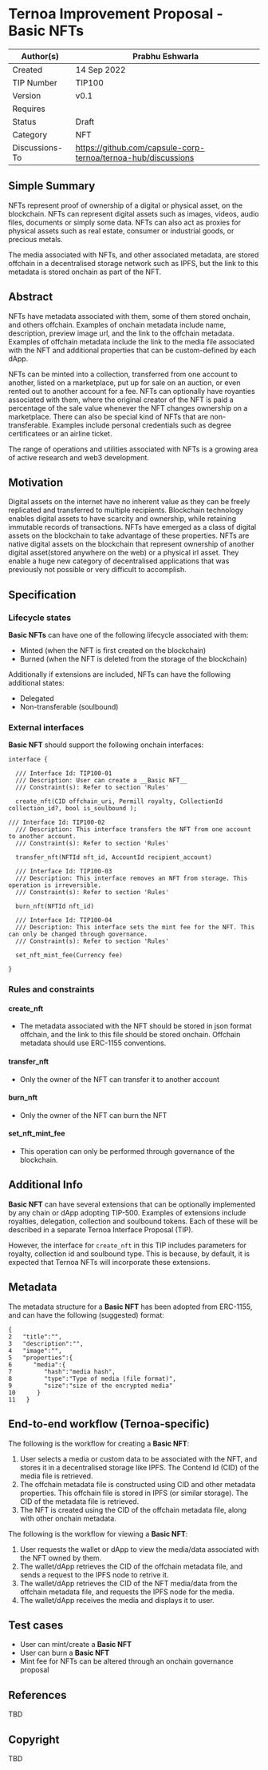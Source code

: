 # Ternoa Improvement Proposal - __Basic NFTs__

| Author(s)      | Prabhu Eshwarla |
| ----------- | ----------- |
| Created   | 14 Sep 2022       |
| TIP Number   | TIP100       |
| Version   | v0.1       |
| Requires   |       |
| Status | Draft       |
| Category   | NFT       |
| Discussions-To   | https://github.com/capsule-corp-ternoa/ternoa-hub/discussions     |


## Simple Summary

NFTs represent proof of ownership of a digital or physical asset, on the blockchain. NFTs can represent digital assets such as images, videos, audio files, documents or simply some data. NFTs can also act as proxies for  physical assets such as real estate, consumer or industrial goods, or precious metals.

The media associated with NFTs, and other associated metadata, are stored offchain in a decentralised storage network such as IPFS, but the link to this metadata is stored onchain as part of the NFT. 

## Abstract

NFTs have metadata associated with them, some of them stored onchain, and others offchain. Examples of onchain metadata include name, description, preview image url, and the link to the offchain metadata. Examples of offchain metadata include the link to the media file associated with the NFT and additional properties that can be custom-defined by each dApp.  

NFTs can be minted into a collection, transferred from one account to another, listed on a marketplace, put up for sale on an auction, or even rented out to another account for a fee. NFTs can optionally have royanties associated with them, where the original creator of the NFT is paid a percentage of the sale value whenever the NFT changes ownership on a marketplace. There can also be special kind of NFTs that are non-transferable. Examples include personal credentials such as degree certificatees or an airline ticket.  

The range of operations and utilities associated with NFTs is a growing area of active research and web3 development. 

## Motivation

Digital assets on the internet have no inherent value as they can be freely replicated and transferred to multiple recipients. Blockchain technology enables digital assets to have scarcity and ownership, while retaining immutable records of transactions. NFTs have emerged as a class of digital assets on the blockchain to take advantage of these properties. NFTs are native digital assets on the blockchain that represent ownership of another digital asset(stored anywhere on the web) or a physical irl asset. They enable a huge new category of decentralised applications that was previously not possible or very difficult to accomplish.

## Specification

### Lifecycle states

__Basic NFTs__ can have one of the following lifecycle associated with them:
* Minted (when the NFT is first created on the blockchain)
* Burned (when the NFT is deleted from the storage of the blockchain)

Additionally if extensions are included, NFTs can have the following additional states:
* Delegated
* Non-transferable (soulbound)

### External interfaces

__Basic NFT__ should support the following onchain interfaces:
```
interface {

  /// Interface Id: TIP100-01
  /// Description: User can create a __Basic NFT__
  /// Constraint(s): Refer to section 'Rules'
  
  create_nft(CID offchain_uri, Permill royalty, CollectionId collection_id?, bool is_soulbound );
  
/// Interface Id: TIP100-02
  /// Description: This interface transfers the NFT from one account to another account.
  /// Constraint(s): Refer to section 'Rules'

  transfer_nft(NFTId nft_id, AccountId recipient_account)

  /// Interface Id: TIP100-03
  /// Description: This interface removes an NFT from storage. This operation is irreversible.
  /// Constraint(s): Refer to section 'Rules'

  burn_nft(NFTId nft_id)

  /// Interface Id: TIP100-04
  /// Description: This interface sets the mint fee for the NFT. This can only be changed through governance.
  /// Constraint(s): Refer to section 'Rules'

  set_nft_mint_fee(Currency fee)

}

```

### Rules and constraints

#### create_nft
- The metadata associated with the NFT should be stored in json format offchain, and the link to this file should be stored onchain. Offchain metadata should use ERC-1155 conventions.

#### transfer_nft
- Only the owner of the NFT can transfer it to another account

#### burn_nft
- Only the owner of the NFT can burn the NFT

#### set_nft_mint_fee
- This operation can only be performed through governance of the blockchain.

## Additional Info

__Basic NFT__ can have several extensions that can be optionally implemented by any chain or dApp adopting TIP-500. Examples of extensions include royalties, delegation, collection and soulbound tokens. Each of these will be described in a separate Ternoa Interface Proposal (TIP). 

However, the interface for ```create_nft``` in this TIP includes parameters for royalty, collection id and soulbound type. This is because, by default, it is expected that Ternoa NFTs will incorporate these extensions.

## Metadata

The metadata structure for a __Basic NFT__ has been adopted from ERC-1155, and can have the following (suggested) format:
```
{
2   "title":"",
3   "description":"",
4   "image":"",
5   "properties":{
6      "media":{
7         "hash":"media hash",
8         "type":"Type of media (file format)",
9         "size":"size of the encrypted media"
10      }
11   }
```

## End-to-end workflow (Ternoa-specific)

The following is the workflow for creating a __Basic NFT__:
1. User selects a media or custom data to be associated with the NFT, and stores it in a decentralised storage like IPFS. The Contend Id (CID) of the media file is retrieved.
2. The offchain metadata file is constructed using CID and other metadata properties. This offchain file is stored in IPFS (or similar storage). The CID of the metadata file is retrieved.
2. The NFT is created using the CID of the offchain metadata file, along with other onchain metadata.

The following is the workflow for viewing a __Basic NFT__:
1. User requests the wallet or dApp to view the media/data associated with the NFT owned by them.
2. The wallet/dApp retrieves the CID of the offchain metadata file, and sends a request to the IPFS node to retrive it.
3. The wallet/dApp retrieves the CID of the NFT media/data from the offchain metadata file, and requests the IPFS node for the media.
4. The wallet/dApp receives the media and displays it to user. 

## Test cases

* User can mint/create a __Basic NFT__ 
* User can burn a __Basic NFT__ 
* Mint fee for NFTs can be altered through an onchain governance proposal
 
## References
TBD

## Copyright
TBD